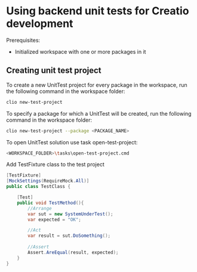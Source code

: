 # Using backend unit tests for Creatio development

Prerequisites:
- Initialized workspace with one or more packages in it

## Creating unit test project

To create a new UnitTest project for every package in the workspace, run the following command in the workspace folder:

```bash
clio new-test-project 
```

To specify a package for which a UnitTest will be created, run the following command in the workspace folder:

```bash
clio new-test-project --package <PACKAGE_NAME>
```

To open UnitTest solution use task open-test-project:

```bash
<WORKSPACE_FOLDER>\tasks\open-test-project.cmd
```


Add TestFixture class to the test project

```csharp
[TestFixture]
[MockSettings(RequireMock.All)]
public class TestClass {

	[Test]
	public void TestMethod(){
		//Arrange
		var sut = new SystemUnderTest();
		var expected = "OK";

		//Act
		var result = sut.DoSomething();
		
		//Assert
		Assert.AreEqual(result, expected);
	}
}
```
